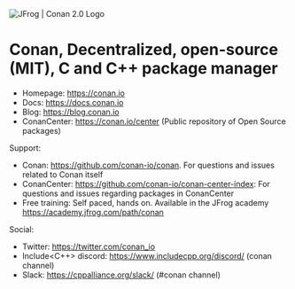 <picture>
  <!-- These from the main client repository https://github.com/conan-io/conan -->
  <source media="(prefers-color-scheme: dark)" srcset="https://raw.githubusercontent.com/conan-io/conan/develop2/.github/conan2-logo-for-dark.svg">
  <source media="(prefers-color-scheme: light)" srcset="https://raw.githubusercontent.com/conan-io/conan/develop2/.github/conan2-logo-for-light.svg">
  <img alt="JFrog | Conan 2.0 Logo" src="https://raw.githubusercontent.com/conan-io/conan/develop2/.github/conan2-logo-with-bg.svg">
</picture>

Conan, Decentralized, open-source (MIT), C and C++ package manager
==================================================================

- Homepage: https://conan.io
- Docs: https://docs.conan.io
- Blog: https://blog.conan.io
- ConanCenter: https://conan.io/center (Public repository of Open Source packages)

Support:

- Conan: https://github.com/conan-io/conan. For questions and issues related to Conan itself
- ConanCenter: https://github.com/conan-io/conan-center-index: For questions and issues regarding packages in ConanCenter
- Free training: Self paced, hands on. Available in the JFrog academy https://academy.jfrog.com/path/conan

Social:

- Twitter: https://twitter.com/conan_io
- Include<C++> discord: https://www.includecpp.org/discord/ (conan channel)
- Slack: https://cppalliance.org/slack/ (#conan channel)
